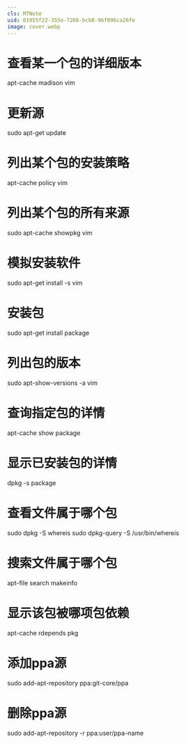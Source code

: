 ```yaml
---
cls: MTNote
uid: 01955f22-355e-7266-bcb8-96f096ca26fe
image: cover.webp
---
```


# 查看某一个包的详细版本
apt-cache madison vim 
# 更新源
sudo apt-get update
# 列出某个包的安装策略
apt-cache policy vim 
# 列出某个包的所有来源
sudo apt-cache showpkg vim 
# 模拟安装软件
sudo apt-get install -s vim  

# 安装包
sudo apt-get install package
# 列出包的版本
sudo apt-show-versions -a vim

# 查询指定包的详情
apt-cache show package  

# 显示已安装包的详情
dpkg -s package  

# 查看文件属于哪个包
sudo dpkg -S whereis
sudo dpkg-query -S /usr/bin/whereis  

# 搜索文件属于哪个包
apt-file search makeinfo  

# 显示该包被哪项包依赖
apt-cache rdepends pkg    

# 添加ppa源
sudo add-apt-repository ppa:git-core/ppa 
# 删除ppa源
sudo add-apt-repository -r ppa:user/ppa-name
